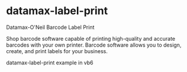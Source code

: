# datamax-label-print
Datamax-O'Neil Barcode Label Print

Shop barcode software capable of printing high-quality and accurate barcodes with your own printer. 
Barcode software allows you to design, create, and print labels for your business. 

datamax-label-print example in vb6
